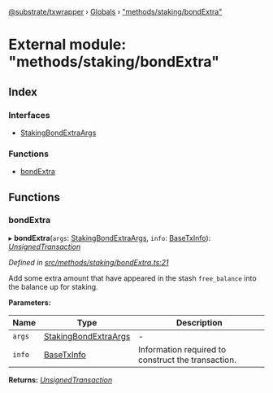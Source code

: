 [@substrate/txwrapper](../README.md) › [Globals](../globals.md) › ["methods/staking/bondExtra"](_methods_staking_bondextra_.md)

# External module: "methods/staking/bondExtra"

## Index

### Interfaces

* [StakingBondExtraArgs](../interfaces/_methods_staking_bondextra_.stakingbondextraargs.md)

### Functions

* [bondExtra](_methods_staking_bondextra_.md#bondextra)

## Functions

###  bondExtra

▸ **bondExtra**(`args`: [StakingBondExtraArgs](../interfaces/_methods_staking_bondextra_.stakingbondextraargs.md), `info`: [BaseTxInfo](../interfaces/_util_types_.basetxinfo.md)): *[UnsignedTransaction](../interfaces/_util_types_.unsignedtransaction.md)*

*Defined in [src/methods/staking/bondExtra.ts:21](https://github.com/paritytech/txwrapper/blob/4462996/src/methods/staking/bondExtra.ts#L21)*

Add some extra amount that have appeared in the stash `free_balance` into
the balance up for staking.

**Parameters:**

Name | Type | Description |
------ | ------ | ------ |
`args` | [StakingBondExtraArgs](../interfaces/_methods_staking_bondextra_.stakingbondextraargs.md) | - |
`info` | [BaseTxInfo](../interfaces/_util_types_.basetxinfo.md) | Information required to construct the transaction.  |

**Returns:** *[UnsignedTransaction](../interfaces/_util_types_.unsignedtransaction.md)*
